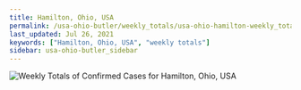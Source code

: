 ```yaml
---
title: Hamilton, Ohio, USA
permalink: /usa-ohio-butler/weekly_totals/usa-ohio-hamilton-weekly_totals.html
last_updated: Jul 26, 2021
keywords: ["Hamilton, Ohio, USA", "weekly totals"]
sidebar: usa-ohio-butler_sidebar
---
```


![Weekly Totals of Confirmed Cases for Hamilton, Ohio, USA](/covid_tracker/images/graphs/usa-ohio-hamilton-weekly_totals_graph.png)
